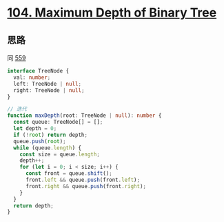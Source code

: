 # [104. Maximum Depth of Binary Tree](https://leetcode.cn/problems/maximum-depth-of-binary-tree/description/)

## 思路

同 [559](../501-600/559-maximum-depth-of-n-ary-tree.md)

```ts
interface TreeNode {
  val: number;
  left: TreeNode | null;
  right: TreeNode | null;
}

// 迭代
function maxDepth(root: TreeNode | null): number {
  const queue: TreeNode[] = [];
  let depth = 0;
  if (!root) return depth;
  queue.push(root);
  while (queue.length) {
    const size = queue.length;
    depth++;
    for (let i = 0; i < size; i++) {
      const front = queue.shift();
      front.left && queue.push(front.left);
      front.right && queue.push(front.right);
    }
  }
  return depth;
}
```

